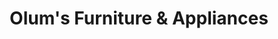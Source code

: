 ---
title: "Olum's Furniture & Appliances"
url: /syracuse/olums-furniture-and-appliances/
shop: furniture
---
